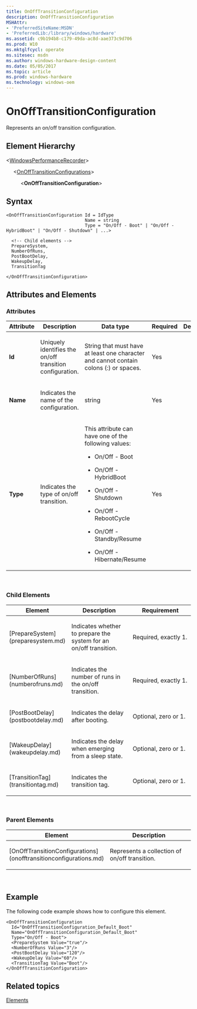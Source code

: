 ```yaml
---
title: OnOffTransitionConfiguration
description: OnOffTransitionConfiguration
MSHAttr:
- 'PreferredSiteName:MSDN'
- 'PreferredLib:/library/windows/hardware'
ms.assetid: c9b194b8-c179-49da-ac8d-aae373c9d706
ms.prod: W10
ms.mktglfcycl: operate
ms.sitesec: msdn
ms.author: windows-hardware-design-content
ms.date: 05/05/2017
ms.topic: article
ms.prod: windows-hardware
ms.technology: windows-oem
---
```


# OnOffTransitionConfiguration


Represents an on/off transition configuration.

## Element Hierarchy


&lt;[WindowsPerformanceRecorder](windowsperformancerecorder.md)&gt;

     &lt;[OnOffTransitionConfigurations](onofftransitionconfigurations.md)&gt;

          &lt;**OnOffTransitionConfiguration**&gt;

## Syntax


``` syntax
<OnOffTransitionConfiguration Id = IdType
                              Name = string
                              Type = "On/Off - Boot" | "On/Off - HybridBoot" | "On/Off - Shutdown" | ...>

  <!-- Child elements -->
  PrepareSystem,
  NumberOfRuns,
  PostBootDelay,
  WakeupDelay,
  TransitionTag

</OnOffTransitionConfiguration>
```

## Attributes and Elements


### Attributes

<table>
<colgroup>
<col width="20%" />
<col width="20%" />
<col width="20%" />
<col width="20%" />
<col width="20%" />
</colgroup>
<thead>
<tr class="header">
<th>Attribute</th>
<th>Description</th>
<th>Data type</th>
<th>Required</th>
<th>Default</th>
</tr>
</thead>
<tbody>
<tr class="odd">
<td><p><strong>Id</strong></p></td>
<td><p>Uniquely identifies the on/off transition configuration.</p></td>
<td><p>String that must have at least one character and cannot contain colons (:) or spaces.</p></td>
<td><p>Yes</p></td>
<td><p></p></td>
</tr>
<tr class="even">
<td><p><strong>Name</strong></p></td>
<td><p>Indicates the name of the configuration.</p></td>
<td><p>string</p></td>
<td><p>Yes</p></td>
<td><p></p></td>
</tr>
<tr class="odd">
<td><p><strong>Type</strong></p></td>
<td><p>Indicates the type of on/off transition.</p></td>
<td><p>This attribute can have one of the following values:</p>
<ul>
<li><p>On/Off - Boot</p></li>
<li><p>On/Off - HybridBoot</p></li>
<li><p>On/Off - Shutdown</p></li>
<li><p>On/Off - RebootCycle</p></li>
<li><p>On/Off - Standby/Resume</p></li>
<li><p>On/Off - Hibernate/Resume</p></li>
</ul></td>
<td><p>Yes</p></td>
<td><p></p></td>
</tr>
</tbody>
</table>

 

### Child Elements

<table>
<colgroup>
<col width="33%" />
<col width="33%" />
<col width="33%" />
</colgroup>
<thead>
<tr class="header">
<th>Element</th>
<th>Description</th>
<th>Requirement</th>
</tr>
</thead>
<tbody>
<tr class="odd">
<td><p>[PrepareSystem](preparesystem.md)</p></td>
<td><p>Indicates whether to prepare the system for an on/off transition.</p></td>
<td><p>Required, exactly 1.</p></td>
</tr>
<tr class="even">
<td><p>[NumberOfRuns](numberofruns.md)</p></td>
<td><p>Indicates the number of runs in the on/off transition.</p></td>
<td><p>Required, exactly 1.</p></td>
</tr>
<tr class="odd">
<td><p>[PostBootDelay](postbootdelay.md)</p></td>
<td><p>Indicates the delay after booting.</p></td>
<td><p>Optional, zero or 1.</p></td>
</tr>
<tr class="even">
<td><p>[WakeupDelay](wakeupdelay.md)</p></td>
<td><p>Indicates the delay when emerging from a sleep state.</p></td>
<td><p>Optional, zero or 1.</p></td>
</tr>
<tr class="odd">
<td><p>[TransitionTag](transitiontag.md)</p></td>
<td><p>Indicates the transition tag.</p></td>
<td><p>Optional, zero or 1.</p></td>
</tr>
</tbody>
</table>

 

### Parent Elements

<table>
<colgroup>
<col width="50%" />
<col width="50%" />
</colgroup>
<thead>
<tr class="header">
<th>Element</th>
<th>Description</th>
</tr>
</thead>
<tbody>
<tr class="odd">
<td><p>[OnOffTransitionConfigurations](onofftransitionconfigurations.md)</p></td>
<td><p>Represents a collection of on/off transition.</p></td>
</tr>
</tbody>
</table>

 

## Example


The following code example shows how to configure this element.

``` syntax
<OnOffTransitionConfiguration
  Id="OnOffTransitionConfiguration_Default_Boot"
  Name="OnOffTransitionConfiguration_Default_Boot"
  Type="On/Off - Boot">
  <PrepareSystem Value="true"/>
  <NumberOfRuns Value="3"/>
  <PostBootDelay Value="120"/>
  <WakeupDelay Value="60"/>
  <TransitionTag Value="Boot"/>
</OnOffTransitionConfiguration>
```

## Related topics


[Elements](elements.md)

 

 







